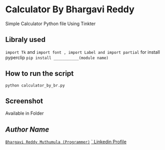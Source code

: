 # Calculator By Bhargavi Reddy
Simple Calculator Python file Using Tinkter 


## Libraly used
`import Tk` and `import font , import Label and import partial`
for install pyperclip
`pip install ___________(module name)`

## How to run the script
`python calculator_by_br.py`

## Screenshot
Available in Folder

## *Author Name*
[`Bhargavi Reddy Muthumula (Programmer)`](      )
[` Linkedin Profile ](    )



